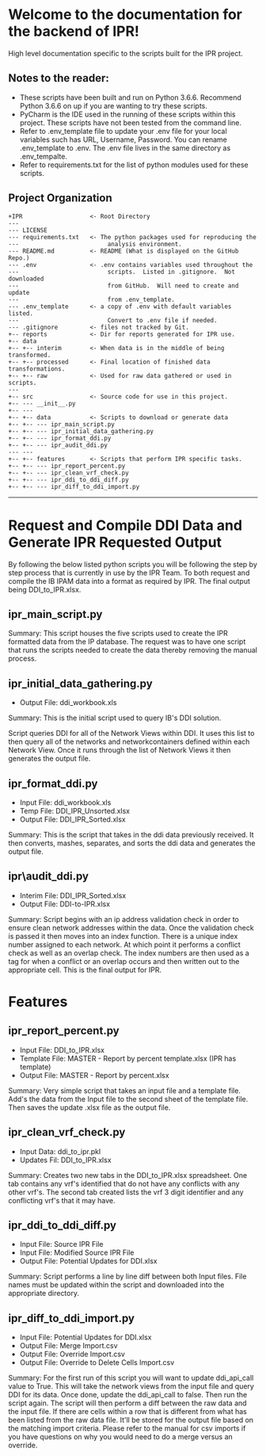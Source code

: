 Welcome to the documentation for the backend of IPR!
====================================================

High level documentation specific to the scripts built for the IPR
project.

Notes to the reader:
--------------------

-   These scripts have been built and run on Python 3.6.6. Recommend
    Python 3.6.6 on up if you are wanting to try these scripts.
-   PyCharm is the IDE used in the running of these scripts within this
    project. These scripts have not been tested from the command line.
-   Refer to .env\_template file to update your .env file for your local
    variables such has URL, Username, Password. You can rename
    .env\_template to .env.  The .env file lives in the same directory as
    .env\_tempalte.
-   Refer to requirements.txt for the list of python modules used for these
    scripts.

Project Organization
--------------------

    +IPR                   <- Root Directory
    ---
    --- LICENSE
    --- requirements.txt   <- The python packages used for reproducing the
    ---                         analysis environment.
    --- README.md          <- README (What is displayed on the GitHub Repo.)
    --- .env               <- .env contains variables used throughout the
    ---                         scripts.  Listed in .gitignore.  Not downloaded
    ---                         from GitHub.  Will need to create and update
    ---                         from .env_template.
    --- .env_template      <- a copy of .env with default variables listed.
    ---                         Convert to .env file if needed.
    --- .gitignore         <- files not tracked by Git.
    +-- reports            <- Dir for reports generated for IPR use.
    +-- data
    +-- +-- interim        <- When data is in the middle of being transformed.
    +-- +-- processed      <- Final location of finished data transformations.
    +-- +-- raw            <- Used for raw data gathered or used in scripts.
    ---
    +-- src                <- Source code for use in this project.
    +-- --- __init__.py
    +-- ---
    +-- +-- data           <- Scripts to download or generate data
    +-- +-- --- ipr_main_script.py
    +-- +-- --- ipr_initial_data_gathering.py
    +-- +-- --- ipr_format_ddi.py
    +-- +-- --- ipr_audit_ddi.py
    --- ---
    +-- +-- features       <- Scripts that perform IPR specific tasks.
    +-- +-- --- ipr_report_percent.py
    +-- +-- --- ipr_clean_vrf_check.py
    +-- +-- --- ipr_ddi_to_ddi_diff.py
    +-- +-- --- ipr_diff_to_ddi_import.py
* * * * *

Request and Compile DDI Data and Generate IPR Requested Output
==============================================================

By following the below listed python scripts you will be following the
step by step process that is currently in use by the IPR Team. To both
request and compile the IB IPAM data into a format as required by IPR. The
final output being DDI\_to\_IPR.xlsx.

ipr\_main\_script.py
--------------------------------------

Summary: This script houses the five scripts used to create the IPR formatted
data from the IP database.  The request was to have one script that runs the
scripts needed to create the data thereby removing the manual process.

ipr\_initial\_data\_gathering.py
--------------------------------------

-   Output File: ddi\_workbook.xls

Summary: This is the initial script used to query IB's DDI
solution.

Script queries DDI for all of the Network Views within DDI. It uses this list
to then query all of the networks and networkcontainers defined within each
Network View. Once it runs through the list of Network Views it then generates
the output file.

ipr\_format\_ddi.py
------------------

-   Input File: ddi\_workbook.xls
-   Temp File: DDI\_IPR\_Unsorted.xlsx
-   Output File: DDI\_IPR\_Sorted.xlsx

Summary: This is the script that takes in the ddi data previously
received. It then converts, mashes, separates, and sorts the ddi data and
generates the output file.

ipr\audit\_ddi.py
----------------

-   Interim File: DDI\_IPR\_Sorted.xlsx
-   Output File: DDI-to-IPR.xlsx

Summary:  Script begins with an ip address validation check in order to ensure
clean network addresses within the data. Once the validation check is passed it
 then moves into an index function.  There is a unique index number assigned to
 each network.  At which point it performs a conflict check as well as an
 overlap check. The index numbers are then used as a tag for when a conflict or
 an overlap occurs and then written out to the appropriate cell. This is the
 final output for IPR.

Features
========

ipr_report_percent.py
---------------------

-   Input File: DDI\_to\_IPR.xlsx
-   Template File: MASTER \- Report by percent template.xlsx (IPR has template)
-   Output File: MASTER \- Report by percent.xlsx

Summary:  Very simple script that takes an input file and a template file.
Add's the data from the Input file to the second sheet of the template file.
Then saves the update .xlsx file as the output file.

ipr_clean_vrf_check.py
---------------------

-   Input Data: ddi\_to\_ipr.pkl
-   Updates Fil: DDI\_to\_IPR.xlsx

Summary:  Creates two new tabs in the DDI\_to\_IPR.xlsx spreadsheet.  One tab
contains any vrf's identified that do not have any conflicts with any other
vrf's.  The second tab created lists the vrf 3 digit identifier and any
conflicting vrf's that it may have.

ipr_ddi_to_ddi_diff.py
----------------------

-   Input File: Source IPR File
-   Input File: Modified Source IPR File
-   Output File: Potential Updates for DDI.xlsx

Summary:  Script performs a line by line diff between both Input files.  File
names must be updated within the script and downloaded into the appropriate
directory.

ipr_diff_to_ddi_import.py
----------------------

-   Input File: Potential Updates for DDI.xlsx
-   Output File: Merge Import.csv
-   Output File: Override Import.csv
-   Output File: Override to Delete Cells Import.csv

Summary:  For the first run of this script you will want to update ddi_api_call
 value to True.  This will take the network views from the input file and query
 DDI for its data.  Once done, update the ddi_api_call to false.  Then run the
script again.  The script will then perform a diff between the raw data and
the input file.  If there are cells within a row that is different from what
has been listed from the raw data file.  It'll be stored for the output file
based on the matching import criteria.  Please refer to the manual for csv
imports if you have questions on why you would need to do a merge versus an
override.
